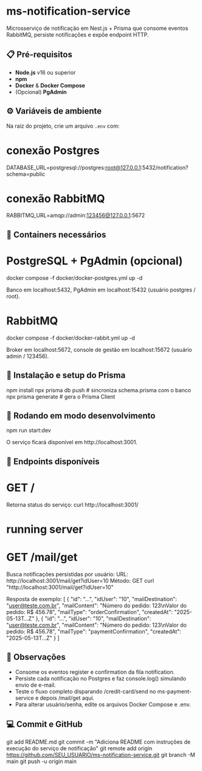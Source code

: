 # ms-notification-service

Microsserviço de notificação em Nest.js + Prisma que consome eventos RabbitMQ, persiste notificações e expõe endpoint HTTP.

## 📋 Pré-requisitos

- **Node.js** v16 ou superior  
- **npm**  
- **Docker** & **Docker Compose**  
- (Opcional) **PgAdmin**  

## ⚙️ Variáveis de ambiente

Na raiz do projeto, crie um arquivo `.env` com:

# conexão Postgres
DATABASE_URL=postgresql://postgres:root@127.0.0.1:5432/notification?schema=public

# conexão RabbitMQ
RABBITMQ_URL=amqp://admin:123456@127.0.0.1:5672

## 🐳 Containers necessários

# PostgreSQL + PgAdmin (opcional)
docker compose -f docker/docker-postgres.yml up -d

Banco em localhost:5432, PgAdmin em localhost:15432 (usuário postgres / root).

# RabbitMQ
docker compose -f docker/docker-rabbit.yml up -d

Broker em localhost:5672, console de gestão em localhost:15672 (usuário admin / 123456).

## 💾 Instalação e setup do Prisma

npm install
npx prisma db push      # sincroniza schema.prisma com o banco
npx prisma generate     # gera o Prisma Client

## 🚀 Rodando em modo desenvolvimento

npm run start:dev

O serviço ficará disponível em http://localhost:3001.

## 🔗 Endpoints disponíveis

# GET /
Retorna status do serviço:
curl http://localhost:3001/
# running server

# GET /mail/get
Busca notificações persistidas por usuário:
URL: http://localhost:3001/mail/get?idUser=10
Método: GET
curl "http://localhost:3001/mail/get?idUser=10"

Resposta de exemplo:
[
  {
    "id": "…",
    "idUser": "10",
    "mailDestination": "user@teste.com.br",
    "mailContent": "Número do pedido: 123\nValor do pedido: R$ 456.78",
    "mailType": "orderConfirmation",
    "createdAt": "2025-05-13T…Z"
  },
  {
    "id": "…",
    "idUser": "10",
    "mailDestination": "user@teste.com.br",
    "mailContent": "Número do pedido: 123\nValor do pedido: R$ 456.78",
    "mailType": "paymentConfirmation",
    "createdAt": "2025-05-13T…Z"
  }
]

## 📝 Observações

- Consome os eventos register e confirmation da fila notification.
- Persiste cada notificação no Postgres e faz console.log() simulando envio de e-mail.
- Teste o fluxo completo disparando /credit-card/send no ms-payment-service e depois /mail/get aqui.
- Para alterar usuário/senha, edite os arquivos Docker Compose e .env.

## 💻 Commit e GitHub

git add README.md
git commit -m "Adiciona README com instruções de execução do serviço de notificação"
git remote add origin https://github.com/SEU_USUARIO/ms-notification-service.git
git branch -M main
git push -u origin main
